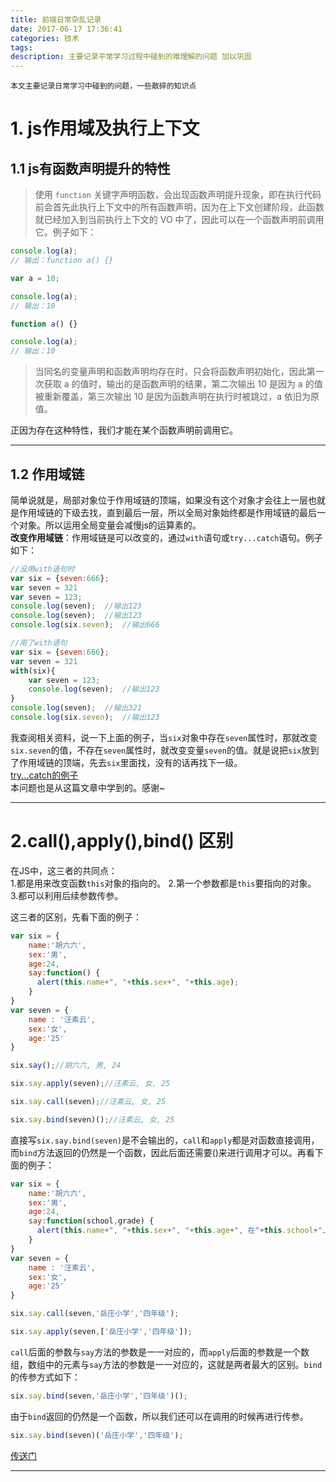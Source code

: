```yaml
---
title: 前端日常杂乱记录
date: 2017-06-17 17:36:41
categories: 技术
tags:
description: 主要记录平常学习过程中碰到的难理解的问题 加以巩固
---
```

  
`本文主要记录日常学习中碰到的问题，一些散碎的知识点`  
# 1. js作用域及执行上下文  

## 1.1 js有函数声明提升的特性  
  
> 使用 `function` 关键字声明函数，会出现函数声明提升现象，即在执行代码前会首先此执行上下文中的所有函数声明，因为在上下文创建阶段，此函数就已经加入到当前执行上下文的 VO 中了，因此可以在一个函数声明前调用它。例子如下：  
  
```javascript
console.log(a);
// 输出：function a() {}

var a = 10;

console.log(a);
// 输出：10

function a() {}

console.log(a);
// 输出：10
```  
> 当同名的变量声明和函数声明均存在时，只会将函数声明初始化，因此第一次获取 a 的值时，输出的是函数声明的结果，第二次输出 10 是因为 a 的值被重新覆盖，第三次输出 10 是因为函数声明在执行时被跳过，a 依旧为原值。  
  
正因为存在这种特性，我们才能在某个函数声明前调用它。  

------------  

## 1.2 作用域链  
简单说就是，局部对象位于作用域链的顶端，如果没有这个对象才会往上一层也就是作用域链的下级去找，直到最后一层，所以全局对象始终都是作用域链的最后一个对象。所以运用全局变量会减慢js的运算素的。  
**改变作用域链**：作用域链是可以改变的，通过`with`语句或`try...catch`语句。例子如下：  
```javascript
//没用with语句时
var six = {seven:666};
var seven = 321
var seven = 123;
console.log(seven);  //输出123
console.log(seven);  //输出123
console.log(six.seven);  //输出666
```  
```javascript
//用了with语句
var six = {seven:666};
var seven = 321
with(six){
	var seven = 123;
	console.log(seven);  //输出123
}
console.log(seven);  //输出321
console.log(six.seven);  //输出123
```  
我查阅相关资料，说一下上面的例子，当`six`对象中存在`seven`属性时，那就改变`six.seven`的值，不存在`seven`属性时，就改变变量`seven`的值。就是说把`six`放到了作用域链的顶端，先去`six`里面找，没有的话再找下一级。  
[try...catch的例子](https://dremy.cn/blog/scope-and-execution-context-in-javascript)  
本问题也是从这篇文章中学到的。感谢~  

---------  

# 2.call(),apply(),bind() 区别  

在JS中，这三者的共同点：  
1.都是用来改变函数`this`对象的指向的。
2.第一个参数都是`this`要指向的对象。
3.都可以利用后续参数传参。  

这三者的区别，先看下面的例子：  

```javascript
var six = {
    name:'胡六六',
    sex:'男',
    age:24,
    say:function() {
      alert(this.name+", "+this.sex+", "+this.age);
    }
}
var seven = {
    name : '汪素云',
    sex:'女',
    age:'25'
}

six.say();//胡六六, 男, 24

six.say.apply(seven);//汪素云, 女, 25

six.say.call(seven);//汪素云, 女, 25

six.say.bind(seven)();//汪素云, 女, 25
```  

直接写`six.say.bind(seven)`是不会输出的，`call`和`apply`都是对函数直接调用，而`bind`方法返回的仍然是一个函数，因此后面还需要()来进行调用才可以。再看下面的例子：  

```javascript
var six = {
    name:'胡六六',
    sex:'男',
    age:24,
    say:function(school,grade) {
      alert(this.name+", "+this.sex+", "+this.age+", 在"+this.school+"上"+this.grage);
    }
}
var seven = {
    name : '汪素云',
    sex:'女',
    age:'25'
}

six.say.call(seven,'岳庄小学','四年级');

six.say.apply(seven,['岳庄小学','四年级']);
```  

`call`后面的参数与`say`方法的参数是一一对应的，而`apply`后面的参数是一个数组，数组中的元素与`say`方法的参数是一一对应的，这就是两者最大的区别。`bind`的传参方式如下：  

```javascript
six.say.bind(seven,'岳庄小学','四年级')();
```  

由于`bind`返回的仍然是一个函数，所以我们还可以在调用的时候再进行传参。  

```javascript
six.say.bind(seven)('岳庄小学','四年级');
```  

[传送门](http://www.jianshu.com/p/56a9c2d11adc)  

----------------------------------  

